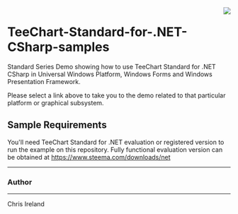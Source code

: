 <a href="https://www.steema.com/product/net">
<img align="right" src="http://www.teechart.net/img/logos/teechart_net.png">
</a>

# TeeChart-Standard-for-.NET-CSharp-samples
Standard Series Demo showing how to use TeeChart Standard for .NET CSharp in Universal Windows Platform, Windows Forms and Windows Presentation Framework.

Please select a link above to take you to the demo related to that particular platform or graphical subsystem.

## Sample Requirements

You'll need TeeChart Standard for .NET evaluation or registered version to run the example on this repository. Fully functional evaluation version can be obtained at https://www.steema.com/downloads/net

---
### Author
------
Chris Ireland

